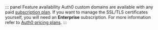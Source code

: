 ::: panel Feature availability
Auth0 custom domains are available with any paid [subscription plan](${manage_url}/#/tenant/billing/subscription). If you want to manage the SSL/TLS certificates yourself, you will need an **Enterprise** subscription. For more information refer to [Auth0 pricing plans](https://auth0.com/pricing).
:::

